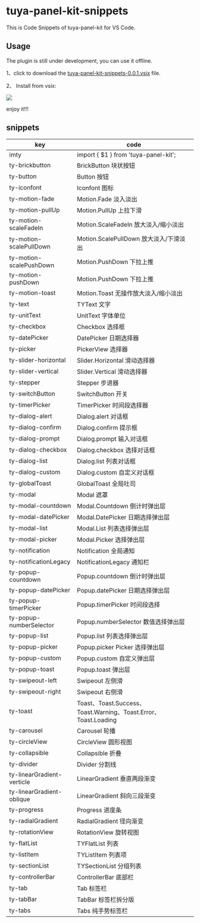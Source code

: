 # tuya-panel-kit-snippets

This is Code Snippets of tuya-panel-kit for VS Code.

## Usage

The plugin is still under development, you can use it offline.

1、click to download the [tuya-panel-kit-snippets-0.0.1.vsix](https://github.com/youngjuning/tuya-panel-kit-vscode-snippets/releases/download/v0.0.1/tuya-panel-kit-snippets-0.0.1.vsix) file.

2、 Install from vsix:

![](https://i.loli.net/2020/12/28/pTuQyvhWCDa86Mk.png)

enjoy it!!!

## snippets

| key                        | code                                                         |
| -------------------------- | ------------------------------------------------------------ |
| imty                       | import { $1 } from 'tuya-panel-kit';                         |
| ty-brickbutton             | BrickButton 块状按钮                                         |
| ty-button                  | Button 按钮                                                  |
| ty-iconfont                | Iconfont 图标                                                |
| ty-motion-fade             | Motion.Fade 淡入淡出                                         |
| ty-motion-pullUp           | Motion.PullUp 上拉下滑                                       |
| ty-motion-scaleFadeIn      | Motion.ScaleFadeIn 放大淡入/缩小淡出                         |
| ty-motion-scalePullDown    | Motion.ScalePullDown 放大淡入/下滑淡出                       |
| ty-motion-scalePushDown    | Motion.PushDown 下拉上推                                     |
| ty-motion-pushDown         | Motion.PushDown 下拉上推                                     |
| ty-motion-toast            | Motion.Toast 无操作放大淡入/缩小淡出                         |
| ty-text                    | TYText 文字                                                  |
| ty-unitText                | UnitText 字体单位                                            |
| ty-checkbox                | Checkbox 选择框                                              |
| ty-datePicker              | DatePicker 日期选择器                                        |
| ty-picker                  | PickerView 选择器                                            |
| ty-slider-horizontal       | Slider.Horizontal 滑动选择器                                 |
| ty-slider-vertical         | Slider.Vertical 滑动选择器                                   |
| ty-stepper                 | Stepper 步进器                                               |
| ty-switchButton            | SwitchButton 开关                                            |
| ty-timerPicker             | TimerPicker 时间段选择器                                     |
| ty-dialog-alert            | Dialog.alert 对话框                                          |
| ty-dialog-confirm          | Dialog.confirm 提示框                                        |
| ty-dialog-prompt           | Dialog.prompt 输入对话框                                     |
| ty-dialog-checkbox         | Dialog.checkbox 选择对话框                                   |
| ty-dialog-list             | Dialog.list 列表对话框                                       |
| ty-dialog-custom           | Dialog.custom 自定义对话框                                   |
| ty-globalToast             | GlobalToast 全局吐司                                         |
| ty-modal                   | Modal 遮罩                                                   |
| ty-modal-countdown         | Modal.Countdown 倒计时弹出层                                 |
| ty-modal-datePicker        | Modal.DatePicker 日期选择弹出层                              |
| ty-modal-list              | Modal.List 列表选择弹出层                                    |
| ty-modal-picker            | Modal.Picker 选择弹出层                                      |
| ty-notification            | Notification 全局通知                                        |
| ty-notificationLegacy      | NotificationLegacy 通知栏                                    |
| ty-popup-countdown         | Popup.countdown 倒计时弹出层                                 |
| ty-popup-datePicker        | Popup.datePicker 日期选择弹出层                              |
| ty-popup-timerPicker       | Popup.timerPicker 时间段选择                                 |
| ty-popup-numberSelector    | Popup.numberSelector 数值选择弹出层                          |
| ty-popup-list              | Popup.list 列表选择弹出层                                    |
| ty-popup-picker            | Popup.picker Picker 选择弹出层                               |
| ty-popup-custom            | Popup.custom 自定义弹出层                                    |
| ty-popup-toast             | Popup.toast 弹出层                                           |
| ty-swipeout-left           | Swipeout 左侧滑                                              |
| ty-swipeout-right          | Swipeout 右侧滑                                              |
| ty-toast                   | Toast、Toast.Success、Toast.Warning、Toast.Error、Toast.Loading |
| ty-carousel                | Carousel 轮播                                                |
| ty-circleView              | CircleView 圆形视图                                          |
| ty-collapsible             | Collapsible 折叠                                             |
| ty-divider                 | Divider 分割线                                               |
| ty-linearGradient-verticle | LinearGradient 垂直两段渐变                                  |
| ty-linearGradient-oblique  | LinearGradient 斜向三段渐变                                  |
| ty-progress                | Progress 进度条                                              |
| ty-radialGradient          | RadialGradient 径向渐变                                      |
| ty-rotationView            | RotationView 旋转视图                                        |
| ty-flatList                | TYFlatList 列表                                              |
| ty-listItem                | TYListItem 列表项                                            |
| ty-sectionList             | TYSectionList 分组列表                                       |
| ty-controllerBar           | ControllerBar 底部栏                                         |
| ty-tab                     | Tab 标签栏                                                   |
| ty-tabBar                  | TabBar 标签栏拆分版                                          |
| ty-tabs                    | Tabs 纯手势标签栏                                            |
